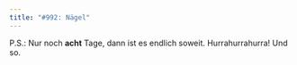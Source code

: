 ```yaml
---
title: "#992: Nägel"
---
```


P.S.:
Nur noch <strong>acht</strong> Tage, dann ist es endlich soweit. Hurrahurrahurra!
Und so.
